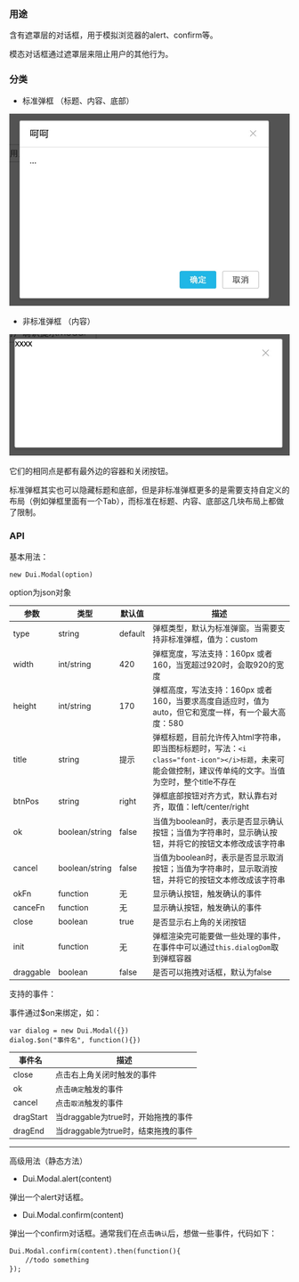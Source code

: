 ### 用途

含有遮罩层的对话框，用于模拟浏览器的alert、confirm等。

模态对话框通过遮罩层来阻止用户的其他行为。

### 分类

- 标准弹框 （标题、内容、底部）

![标准](images/default_popup.png)

- 非标准弹框 （内容）

![非标准](images/custom_popup.png)

它们的相同点是都有最外边的容器和关闭按钮。

标准弹框其实也可以隐藏标题和底部，但是非标准弹框更多的是需要支持自定义的布局（例如弹框里面有一个Tab），而标准在标题、内容、底部这几块布局上都做了限制。

### API

基本用法：

```
new Dui.Modal(option)
```

option为json对象

| 参数        | 类型   |  默认值  |  描述 |
| ------   | --------  | ----  | -------- |
| type | string |   default  | 弹框类型，默认为标准弹窗。当需要支持非标准弹框，值为：custom  |
| width | int/string |   420     |  弹框宽度，写法支持：160px 或者 160，当宽超过920时，会取920的宽度   |
| height | int/string  |   170   |  弹框高度，写法支持：160px 或者 160，当要求高度自适应时，值为auto，但它和宽度一样，有一个最大高度：580 |
| title   | string |  提示  | 弹框标题，目前允许传入html字符串，即当图标标题时，写法：`<i class="font-icon"></i>标题`，未来可能会做控制，建议传单纯的文字。当值为空时，整个title不存在  |
| btnPos | string |   right     |  弹框底部按钮对齐方式，默认靠右对齐，取值：left/center/right  |
| ok | boolean/string |  false  |  当值为boolean时，表示是否显示确认按钮；当值为字符串时，显示确认按钮，并将它的按钮文本修改成该字符串   |
| cancel | boolean/string |  false  |  当值为boolean时，表示是否显示取消按钮；当值为字符串时，显示取消按钮，并将它的按钮文本修改成该字符串  |
| okFn | function |   无      |  显示确认按钮，触发确认的事件   |
| canceFn | function |   无     |  显示确认按钮，触发确认的事件  |
| close | boolean | true |  是否显示右上角的关闭按钮 |
| init | function |   无     |  弹框渲染完可能要做一些处理的事件，在事件中可以通过`this.dialogDom`取到弹框容器   |
| draggable | boolean | false | 是否可以拖拽对话框，默认为false |

支持的事件：

事件通过$on来绑定，如：

```
var dialog = new Dui.Modal({})
dialog.$on("事件名", function(){})
```

| 事件名   |  描述 |
| ------ | -------- |
| close | 点击右上角关闭时触发的事件 |
| ok | 点击`确定`触发的事件 |
| cancel | 点击`取消`触发的事件 |
| dragStart | 当draggable为true时，开始拖拽的事件 |
| dragEnd | 当draggable为true时，结束拖拽的事件 |

------

高级用法（静态方法）

- Dui.Modal.alert(content)

弹出一个alert对话框。

- Dui.Modal.confirm(content)

弹出一个confirm对话框。通常我们在点击`确认`后，想做一些事件，代码如下：

```
Dui.Modal.confirm(content).then(function(){
    //todo something
});
```





